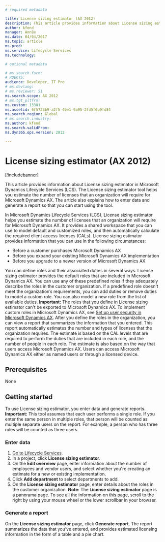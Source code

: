 ```yaml
---
# required metadata

title: License sizing estimator (AX 2012)
description: This article provides information about License sizing estimator in Microsoft Dynamics Lifecycle Services (LCS). The License sizing estimator tool helps you estimate the number of licenses that an organization will require for Microsoft Dynamics AX. The article also explains how to enter data and generate a report so that you can start using the tool.
author: kfend
manager: AnnBe
ms.date: 04/04/2017
ms.topic: article
ms.prod: 
ms.service: Lifecycle Services
ms.technology: 

# optional metadata

# ms.search.form: 
# ROBOTS: 
audience: Developer, IT Pro
# ms.devlang: 
# ms.reviewer: 51
ms.search.scope: AX 2012
# ms.tgt_pltfrm: 
ms.custom: 13381
ms.assetid: 6f5723b9-a2f5-40e1-9a95-2fd5f6b9fd84
ms.search.region: Global
# ms.search.industry: 
ms.author: kfend
ms.search.validFrom: 
ms.dyn365.ops.version: 2012

---
```


# License sizing estimator (AX 2012)

[!include[banner](../includes/banner.md)]


This article provides information about License sizing estimator in Microsoft Dynamics Lifecycle Services (LCS). The License sizing estimator tool helps you estimate the number of licenses that an organization will require for Microsoft Dynamics AX. The article also explains how to enter data and generate a report so that you can start using the tool.

In Microsoft Dynamics Lifecycle Services (LCS), License sizing estimator helps you estimate the number of licenses that an organization will require for Microsoft Dynamics AX. It provides a shared workspace that you can use to model default and customized roles, and then automatically calculate the required client access licenses (CALs). License sizing estimator provides information that you can use in the following circumstances:

-   Before a customer purchases Microsoft Dynamics AX
-   Before you expand your existing Microsoft Dynamics AX implementation
-   Before you upgrade to a newer version of Microsoft Dynamics AX

You can define roles and their associated duties in several ways. License sizing estimator provides the default roles that are included in Microsoft Dynamics AX. You can use any of these predefined roles if they adequately describe the roles in the customer organization. If a predefined role doesn't meet the organization’s requirements, you can add duties or remove duties to model a custom role. You can also model a new role from the list of available duties. **Important:** The roles that you define in License sizing estimator can't be exported to Microsoft Dynamics AX. To implement custom roles in Microsoft Dynamics AX, see [Set up user security in Microsoft Dynamics AX](http://technet.microsoft.com/library/a9eea83b-60bf-4690-8442-a459de3c2001(AX.60).aspx). After you define the roles in the organization, you can view a report that summarizes the information that you entered. This report automatically estimates the number and types of licenses that the organization requires. The estimate is based on the CAL levels that are required to perform the duties that are included in each role, and the number of people in each role. The estimate is also based on the way that users access Microsoft Dynamics AX. Users can access Microsoft Dynamics AX either as named users or through a licensed device.

## Prerequisites
None

## Getting started
To use License sizing estimator, you enter data and generate reports. **Important:** This tool assumes that each user performs a single role. If you enter the same person in multiple roles, that person will be counted as multiple separate users on the report. For example, a person who has three roles will be counted as three users.

### Enter data

1.  [Go to Lifecycle Services](https://lcs.dynamics.com).
2.  In a project, click **License sizing estimator**.
3.  On the **Edit overview** page, enter information about the number of employees and vendor users, and select whether you're creating an estimate for a new or existing implementation.
4.  Click **Add department** to select departments to add.
5.  On the **License sizing estimator** page, enter details about the roles in the customer organization. **Note:** The **License sizing estimator** page is a panorama page. To see all the information on this page, scroll to the right by using your mouse wheel or the lower scrollbar in your browser.

### Generate a report

On the **License sizing estimator** page, click **Generate report**. The report summarizes the data that you’ve entered, and provides estimated licensing information in the form of a table and a pie chart.



